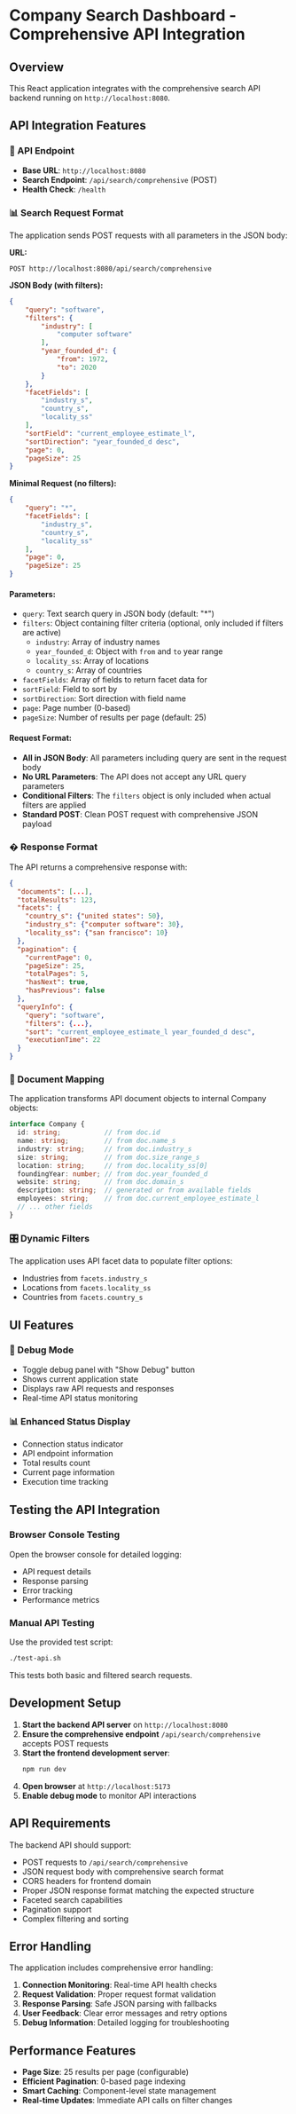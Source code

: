 # Company Search Dashboard - Comprehensive API Integration

## Overview
This React application integrates with the comprehensive search API backend running on `http://localhost:8080`.

## API Integration Features

### 🔗 API Endpoint
- **Base URL**: `http://localhost:8080`
- **Search Endpoint**: `/api/search/comprehensive` (POST)
- **Health Check**: `/health`

### 📊 Search Request Format
The application sends POST requests with all parameters in the JSON body:

**URL:**
```
POST http://localhost:8080/api/search/comprehensive
```

**JSON Body (with filters):**
```json
{
    "query": "software",
    "filters": {
        "industry": [
            "computer software"
        ],
        "year_founded_d": {
            "from": 1972,
            "to": 2020
        }
    },
    "facetFields": [
        "industry_s",
        "country_s",
        "locality_ss"
    ],
    "sortField": "current_employee_estimate_l",
    "sortDirection": "year_founded_d desc",
    "page": 0,
    "pageSize": 25
}
```

**Minimal Request (no filters):**
```json
{
    "query": "*",
    "facetFields": [
        "industry_s",
        "country_s", 
        "locality_ss"
    ],
    "page": 0,
    "pageSize": 25
}
```

#### Parameters:
- `query`: Text search query in JSON body (default: "*")
- `filters`: Object containing filter criteria (optional, only included if filters are active)
  - `industry`: Array of industry names
  - `year_founded_d`: Object with `from` and `to` year range
  - `locality_ss`: Array of locations
  - `country_s`: Array of countries
- `facetFields`: Array of fields to return facet data for
- `sortField`: Field to sort by
- `sortDirection`: Sort direction with field name
- `page`: Page number (0-based)
- `pageSize`: Number of results per page (default: 25)

#### Request Format:
- **All in JSON Body**: All parameters including query are sent in the request body
- **No URL Parameters**: The API does not accept any URL query parameters
- **Conditional Filters**: The `filters` object is only included when actual filters are applied
- **Standard POST**: Clean POST request with comprehensive JSON payload

### � Response Format
The API returns a comprehensive response with:

```json
{
  "documents": [...],
  "totalResults": 123,
  "facets": {
    "country_s": {"united states": 50},
    "industry_s": {"computer software": 30},
    "locality_ss": {"san francisco": 10}
  },
  "pagination": {
    "currentPage": 0,
    "pageSize": 25,
    "totalPages": 5,
    "hasNext": true,
    "hasPrevious": false
  },
  "queryInfo": {
    "query": "software",
    "filters": {...},
    "sort": "current_employee_estimate_l year_founded_d desc",
    "executionTime": 22
  }
}
```

### 📄 Document Mapping
The application transforms API document objects to internal Company objects:

```typescript
interface Company {
  id: string;           // from doc.id
  name: string;         // from doc.name_s
  industry: string;     // from doc.industry_s
  size: string;         // from doc.size_range_s
  location: string;     // from doc.locality_ss[0]
  foundingYear: number; // from doc.year_founded_d
  website: string;      // from doc.domain_s
  description: string;  // generated or from available fields
  employees: string;    // from doc.current_employee_estimate_l
  // ... other fields
}
```

### 🎛️ Dynamic Filters
The application uses API facet data to populate filter options:
- Industries from `facets.industry_s`
- Locations from `facets.locality_ss`
- Countries from `facets.country_s`

## UI Features

### 🔧 Debug Mode
- Toggle debug panel with "Show Debug" button
- Shows current application state
- Displays raw API requests and responses
- Real-time API status monitoring

### 📊 Enhanced Status Display
- Connection status indicator
- API endpoint information
- Total results count
- Current page information
- Execution time tracking

## Testing the API Integration

### Browser Console Testing
Open the browser console for detailed logging:
- API request details
- Response parsing
- Error tracking
- Performance metrics

### Manual API Testing
Use the provided test script:
```bash
./test-api.sh
```

This tests both basic and filtered search requests.

## Development Setup

1. **Start the backend API server** on `http://localhost:8080`
2. **Ensure the comprehensive endpoint** `/api/search/comprehensive` accepts POST requests
3. **Start the frontend development server**:
   ```bash
   npm run dev
   ```
4. **Open browser** at `http://localhost:5173`
5. **Enable debug mode** to monitor API interactions

## API Requirements

The backend API should support:
- POST requests to `/api/search/comprehensive`
- JSON request body with comprehensive search format
- CORS headers for frontend domain
- Proper JSON response format matching the expected structure
- Faceted search capabilities
- Pagination support
- Complex filtering and sorting

## Error Handling

The application includes comprehensive error handling:
1. **Connection Monitoring**: Real-time API health checks
2. **Request Validation**: Proper request format validation
3. **Response Parsing**: Safe JSON parsing with fallbacks
4. **User Feedback**: Clear error messages and retry options
5. **Debug Information**: Detailed logging for troubleshooting

## Performance Features

- **Page Size**: 25 results per page (configurable)
- **Efficient Pagination**: 0-based page indexing
- **Smart Caching**: Component-level state management
- **Real-time Updates**: Immediate API calls on filter changes